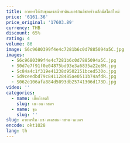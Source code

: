 ```yaml
---
title: อวยพรให้กับชุดเดรสผ้าซาตินเบอร์กันดีชายร่างเล็กมีสไตล์ใหม่
price: '6161.36'
price_original: '17603.89'
currency: THB
discount: 65%
rating: 4
volume: 86
image: S6c9680399f4e4c7281b6c0d7885094a5C.jpg
images:
  - S6c9680399f4e4c7281b6c0d7885094a5C.jpg
  - S0d7e7f91f0e04875bd93e3a6835a22e8M.jpg
  - Sc84a4c1f319e41238d9502151bced530o.jpg
  - Sd9ceedbd79c841128485ae0511b74afdR.jpg
  - S062e106afa884d5093db25741306d173D.jpg
video: ''
categories:
  - name: เสื้อผ้าสตรี
    slug: เส-อผ-าสตร
  - name: ชุด
    slug: ''
slug: อวยพรให-บช-ดเดรสผ-าซาต-นเบอร
encode: okt1O28
lang: th
---
```

  